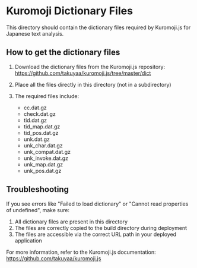 # Kuromoji Dictionary Files

This directory should contain the dictionary files required by Kuromoji.js for Japanese text analysis.

## How to get the dictionary files

1. Download the dictionary files from the Kuromoji.js repository:
   https://github.com/takuyaa/kuromoji.js/tree/master/dict

2. Place all the files directly in this directory (not in a subdirectory)

3. The required files include:
   - cc.dat.gz
   - check.dat.gz
   - tid.dat.gz
   - tid_map.dat.gz
   - tid_pos.dat.gz
   - unk.dat.gz
   - unk_char.dat.gz
   - unk_compat.dat.gz
   - unk_invoke.dat.gz
   - unk_map.dat.gz
   - unk_pos.dat.gz

## Troubleshooting

If you see errors like "Failed to load dictionary" or "Cannot read properties of undefined", make sure:

1. All dictionary files are present in this directory
2. The files are correctly copied to the build directory during deployment
3. The files are accessible via the correct URL path in your deployed application

For more information, refer to the Kuromoji.js documentation:
https://github.com/takuyaa/kuromoji.js

